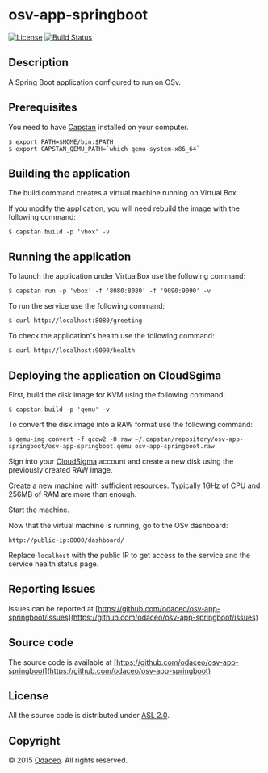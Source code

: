 # osv-app-springboot

[![License](https://img.shields.io/github/license/odaceo/osv-app-springboot.svg)](LICENSE)
[![Build Status](https://travis-ci.org/odaceo/osv-app-springboot.svg)](https://travis-ci.org/odaceo/osv-app-springboot)

## Description

A Spring Boot application configured to run on OSv.

## Prerequisites

You need to have [Capstan](https://github.com/cloudius-systems/capstan)
installed on your computer.

```
$ export PATH=$HOME/bin:$PATH 
$ export CAPSTAN_QEMU_PATH=`which qemu-system-x86_64` 
```

## Building the application

The build command creates a virtual machine running on Virtual Box.

If you modify the application, you will need rebuild the image with the following command:

```
$ capstan build -p 'vbox' -v
```

## Running the application

To launch the application under VirtualBox use the following command:

```
$ capstan run -p 'vbox' -f '8080:8080' -f '9090:9090' -v
```

To run the service use the following command: 

```
$ curl http://localhost:8080/greeting
```

To check the application's health use the following command:

```
$ curl http://localhost:9090/health
```

## Deploying the application on CloudSgima

First, build the disk image for KVM using the following command:

```
$ capstan build -p 'qemu' -v
```

To convert the disk image into a RAW format use the following command: 

```
$ qemu-img convert -f qcow2 -O raw ~/.capstan/repository/osv-app-springboot/osv-app-springboot.qemu osv-app-springboot.raw
```

Sign into your [CloudSigma](http://tracking.cloudsigma.com/aff_c?offer_id=2&aff_id=2295&url_id=19&source=osv-app-springboot) account and create a new disk using the previously created RAW image.

Create a new machine with sufficient resources. Typically 1GHz of CPU and 256MB of RAM are more than enough.

Start the machine. 

Now that the virtual machine is running, go to the OSv dashboard: 

```
http://public-ip:8000/dashboard/
```

Replace ``localhost`` with the public IP to get access to the service and the service health status page.

## Reporting Issues

Issues can be reported at [https://github.com/odaceo/osv-app-springboot/issues](https://github.com/odaceo/osv-app-springboot/issues)

## Source code

The source code is available at [https://github.com/odaceo/osv-app-springboot](https://github.com/odaceo/osv-app-springboot)

## License

All the source code is distributed under [ASL 2.0](LICENSE).

## Copyright

© 2015 [Odaceo](http://odaceo.ch). All rights reserved.